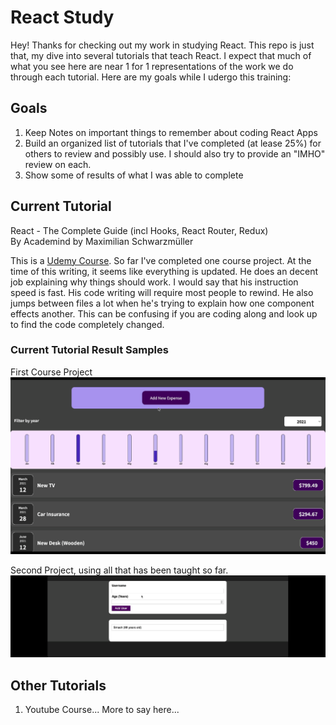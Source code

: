 # React Study

Hey! Thanks for checking out my work in studying React. This repo is just that, my dive into several tutorials that teach React. I expect that much of what you see here are near 1 for 1 representations of the work we do through each tutorial. Here are my goals while I udergo this training:

## Goals

1. Keep Notes on important things to remember about coding React Apps
2. Build an organized list of tutorials that I've completed (at lease 25%) for others to review and possibly use. I should also try to provide an "IMHO" review on each.
3. Show some of results of what I was able to complete

## Current Tutorial

React - The Complete Guide (incl Hooks, React Router, Redux) <br>
By Academind by Maximilian Schwarzmüller <br>

This is a [Udemy Course](https://www.udemy.com/course/react-the-complete-guide-incl-redux/ "Course Found Here"). So far I've completed one course project. At the time of this writing, it seems like everything is updated. He does an decent job explaining why things should work. I would say that his instruction speed is fast. His code writing will require most people to rewind. He also jumps between files a lot when he's trying to explain how one component effects another. This can be confusing if you are coding along and look up to find the code completely changed.

### Current Tutorial Result Samples

First Course Project
![Expense Tracker UI](ReadmeAssets/React01TutResults.gif)

Second Project, using all that has been taught so far.  
![Username and Age](ReadmeAssets/React01TutResult_2ndProj.gif)

## Other Tutorials

1. Youtube Course... More to say here...

